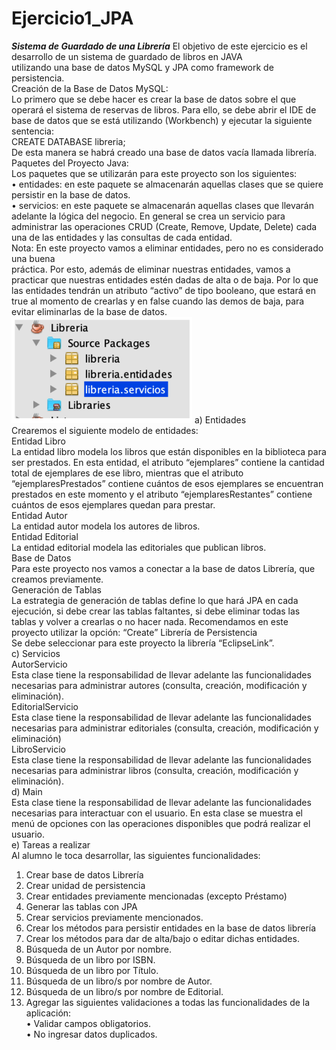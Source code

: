 # Ejercicio1_JPA

***Sistema de Guardado de una Librería***
El objetivo de este ejercicio es el desarrollo de un sistema de guardado de libros en JAVA<br>
utilizando una base de datos MySQL y JPA como framework de persistencia.<br>
Creación de la Base de Datos MySQL:<br>
Lo primero que se debe hacer es crear la base de datos sobre el que operará el sistema de
reservas de libros. Para ello, se debe abrir el IDE de base de datos que se está utilizando
(Workbench) y ejecutar la siguiente sentencia:<br>
CREATE DATABASE libreria;<br>
De esta manera se habrá creado una base de datos vacía llamada librería.
Paquetes del Proyecto Java:<br>
Los paquetes que se utilizarán para este proyecto son los siguientes:<br>
• entidades: en este paquete se almacenarán aquellas clases que se quiere persistir en la
base de datos.<br>
• servicios: en este paquete se almacenarán aquellas clases que llevarán adelante la lógica
del negocio. En general se crea un servicio para administrar las operaciones CRUD
(Create, Remove, Update, Delete) cada una de las entidades y las consultas de cada
entidad.<br>
Nota: En este proyecto vamos a eliminar entidades, pero no es considerado una buena<br>
práctica. Por esto, además de eliminar nuestras entidades, vamos a practicar que nuestras
entidades estén dadas de alta o de baja. Por lo que las entidades tendrán un atributo “activo”
de tipo booleano, que estará en true al momento de crearlas y en false cuando las demos de
baja, para evitar eliminarlas de la base de datos.<br>
<img src="src/images/libreriaPackages.PNG">
a) Entidades<br>
Crearemos el siguiente modelo de entidades:<br>
Entidad Libro<br>
La entidad libro modela los libros que están disponibles en la biblioteca para ser prestados. En
esta entidad, el atributo “ejemplares” contiene la cantidad total de ejemplares de ese libro,
mientras que el atributo “ejemplaresPrestados” contiene cuántos de esos ejemplares se
encuentran prestados en este momento y el atributo “ejemplaresRestantes” contiene cuántos
de esos ejemplares quedan para prestar.<br>
Entidad Autor<br>
La entidad autor modela los autores de libros.<br>
Entidad Editorial<br>
La entidad editorial modela las editoriales que publican libros.<br>
Base de Datos<br>
Para este proyecto nos vamos a conectar a la base de datos Librería, que creamos
previamente.<br>
Generación de Tablas<br>
La estrategia de generación de tablas define lo que hará JPA en cada ejecución, si debe crear
las tablas faltantes, si debe eliminar todas las tablas y volver a crearlas o no hacer nada.
Recomendamos en este proyecto utilizar la opción: “Create”
Librería de Persistencia<br>
Se debe seleccionar para este proyecto la librería “EclipseLink”.<br>
c) Servicios<br>
AutorServicio<br>
Esta clase tiene la responsabilidad de llevar adelante las funcionalidades necesarias para
administrar autores (consulta, creación, modificación y eliminación).<br>
EditorialServicio<br>
Esta clase tiene la responsabilidad de llevar adelante las funcionalidades necesarias para
administrar editoriales (consulta, creación, modificación y eliminación)<br>
LibroServicio<br>
Esta clase tiene la responsabilidad de llevar adelante las funcionalidades necesarias para
administrar libros (consulta, creación, modificación y eliminación).<br>
d) Main<br>
Esta clase tiene la responsabilidad de llevar adelante las funcionalidades necesarias para
interactuar con el usuario. En esta clase se muestra el menú de opciones con las operaciones
disponibles que podrá realizar el usuario.<br>
e) Tareas a realizar<br>
Al alumno le toca desarrollar, las siguientes funcionalidades:<br>
1) Crear base de datos Librería<br>
2) Crear unidad de persistencia<br>
3) Crear entidades previamente mencionadas (excepto Préstamo)<br>
4) Generar las tablas con JPA<br>
5) Crear servicios previamente mencionados.<br>
6) Crear los métodos para persistir entidades en la base de datos librería<br>
7) Crear los métodos para dar de alta/bajo o editar dichas entidades.<br>
8) Búsqueda de un Autor por nombre.<br>
9) Búsqueda de un libro por ISBN.<br>
10) Búsqueda de un libro por Título.<br>
11) Búsqueda de un libro/s por nombre de Autor.<br>
12) Búsqueda de un libro/s por nombre de Editorial.<br>
13) Agregar las siguientes validaciones a todas las funcionalidades de la aplicación:<br>
• Validar campos obligatorios.<br>
• No ingresar datos duplicados.<br>

